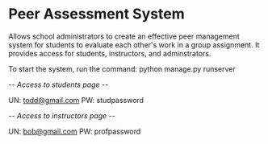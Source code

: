 #  Peer Assessment System

Allows school administrators to create an effective peer management system
for students to evaluate each other's work in a group assignment. It provides 
access for students, instructors, and adminstrators.

To start the system, run the command: python manage.py runserver

*-- Access to students page --*

UN: todd@gmail.com
PW: studpassword

*-- Access to instructors page --*

UN: bob@gmail.com
PW: profpassword

